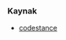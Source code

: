 ### Kaynak

- [codestance](http://www.codestance.com/tutorials-archive/python-tornado-web-server-with-websockets-part-i-441)
